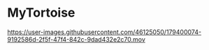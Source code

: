 # MyTortoise

https://user-images.githubusercontent.com/46125050/179400074-9192586d-2f5f-47f4-842c-9dad432e2c70.mov


